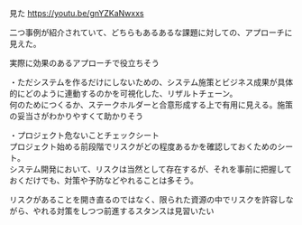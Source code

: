 見た
https://youtu.be/gnYZKaNwxxs

二つ事例が紹介されていて、どちらもあるあるな課題に対しての、アプローチに見えた。

実際に効果のあるアプローチで役立ちそう

・ただシステムを作るだけにしないための、システム施策とビジネス成果が具体的にどのように連動するのかを可視化した、リザルトチェーン。<br>何のためにつくるか、ステークホルダーと合意形成する上で有用に見える。施策の妥当さがわかりやすくて助かりそう

・プロジェクト危ないことチェックシート<br>
プロジェクト始める前段階でリスクがどの程度あるかを確認しておくためのシート。<br>
システム開発において、リスクは当然として存在するが、それを事前に把握しておくだけでも、対策や予防などやれることは多そう。

リスクがあることを開き直るのではなく、限られた資源の中でリスクを許容しながら、やれる対策をしつつ前進するスタンスは見習いたい
